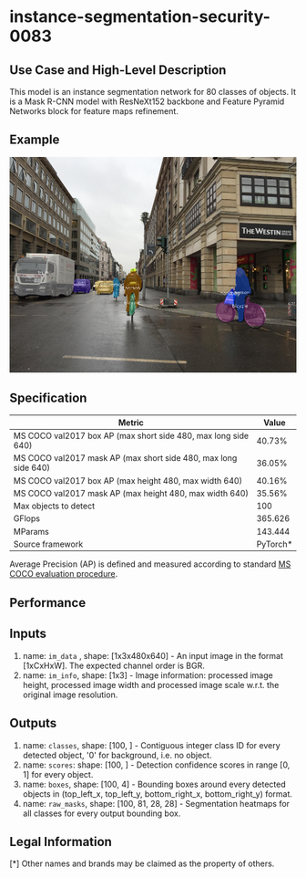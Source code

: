 # instance-segmentation-security-0083

## Use Case and High-Level Description

This model is an instance segmentation network for 80 classes of objects.
It is a Mask R-CNN model with ResNeXt152 backbone and
Feature Pyramid Networks block for feature maps refinement.

## Example

![](./instance-segmentation-security-0083.png)

## Specification

| Metric                          | Value                                     |
|---------------------------------|-------------------------------------------|
| MS COCO val2017 box AP (max short side 480, max long side 640)    | 40.73%  |
| MS COCO val2017 mask AP (max short side 480, max long side 640)   | 36.05%  |
| MS COCO val2017 box AP (max height 480, max width 640)            | 40.16%  |
| MS COCO val2017 mask AP (max height 480, max width 640)           | 35.56%  |
| Max objects to detect           | 100                                       |
| GFlops                          | 365.626                                   |
| MParams                         | 143.444                                   |
| Source framework                | PyTorch\*                                 |

Average Precision (AP) is defined and measured according to standard
[MS COCO evaluation procedure](http://cocodataset.org/#detection-eval).

## Performance

## Inputs

1.	name: `im_data` , shape: [1x3x480x640] - An input image in the format
    [1xCxHxW]. The expected channel order is BGR.
1.	name: `im_info`, shape: [1x3] - Image information: processed image height,
    processed image width and processed image scale
    w.r.t. the original image resolution.

## Outputs

1.	name: `classes`, shape: [100, ] - Contiguous integer class ID for every
    detected object, '0' for background, i.e. no object.
1.	name: `scores`: shape: [100, ] - Detection confidence scores in range [0, 1]
    for every object.
1.	name: `boxes`, shape: [100, 4] - Bounding boxes around every detected objects
    in (top_left_x, top_left_y, bottom_right_x, bottom_right_y) format.
1.	name: `raw_masks`, shape: [100, 81, 28, 28] - Segmentation heatmaps for all
    classes for every output bounding box.

## Legal Information
[*] Other names and brands may be claimed as the property of others.
